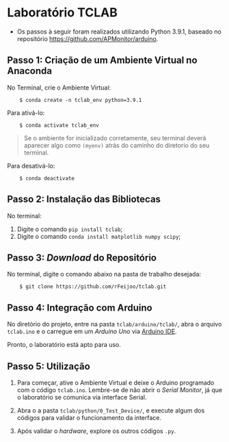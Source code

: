 # Laboratório TCLAB

 - Os passos à seguir foram realizados utilizando Python 3.9.1, baseado no repositório https://github.com/APMonitor/arduino.

## Passo 1: Criação de um Ambiente Virtual no Anaconda 

No Terminal, crie o Ambiente Virtual:

```
    $ conda create -n tclab_env python=3.9.1
```

Para ativá-lo:

```
    $ conda activate tclab_env
```

> Se o ambiente for inicializado corretamente, seu terminal deverá aparecer algo como ```(myenv)``` atrás do caminho do diretorio do seu terminal.

Para desativá-lo:

```
    $ conda deactivate
```
## Passo 2: Instalação das Bibliotecas

No terminal:

1. Digite o comando ```pip install tclab```;
2. Digite o comando ```conda install matplotlib numpy scipy```;


## Passo 3: *Download* do Repositório

No terminal, digite o comando abaixo na pasta de trabalho desejada:

```
    $ git clone https://github.com/rFeijoo/tclab.git
```

## Passo 4: Integração com Arduino
 
No diretório do projeto, entre na pasta ```tclab/arduino/tclab/```, abra o arquivo ```tclab.ino``` e o carregue em um *Arduino Uno* via [Arduino IDE](https://www.arduino.cc).

Pronto, o laboratório está apto para uso.

## Passo 5: Utilização

1. Para começar, ative o Ambiente Virtual e deixe o Arduino programado com o código ```tclab.ino```. Lembre-se de não abrir o *Serial Monitor*, já que o laboratório se comunica via interface Serial. 

2. Abra o a pasta ```tclab/python/0_Test_Device/```, e execute algum dos códigos para validar o funcionamento da interface.

3. Após validar o *hardware*, explore os outros códigos ```.py```.


